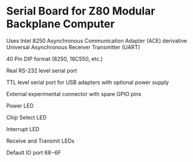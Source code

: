 # Serial Board for Z80 Modular Backplane Computer

Uses Intel 8250 Asynchronous Communication Adapter (ACE) derivative Universal Asynchronous Receiver Transmitter (UART)

40 Pin DIP format (8250, 16C550, etc.)

Real RS-232 level serial port

TTL level serial port for USB adapters with optional power supply

External experimental connector with spare GPIO pins

Power LED

Chip Select LED

Interrupt LED

Receive and Transmit LEDs

Default IO port $68-$6F

